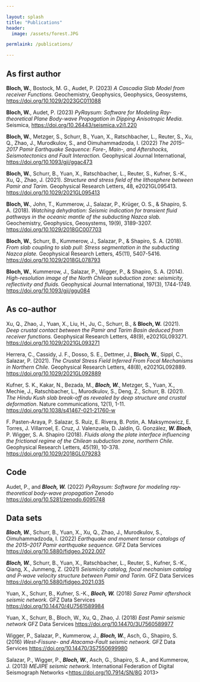 ```yaml
---

layout: splash
title: "Publications"
header:
  image: /assets/forest.JPG

permlaink: /publications/

---
```


## As first author

**Bloch, W.**, Bostock, M. G., Audet, P. (2023) *A Cascadia Slab Model from receiver Functions.* Geochemistry, Geophysics, Geophysics, Geosystems,
<https://doi.org/10.1029/2023GC011088>

**Bloch, W.**, Audet, P. (2023) *PyRaysum: Software for Modeling Ray-theoretical Plane
Body-wave Propagation in Dipping Anisotropic Media.* Seismica,
<https://doi.org/10.26443/seismica.v2i1.220>

**Bloch, W.**, Metzger, S., Schurr, B., Yuan, X., Ratschbacher, L., Reuter, S., Xu, Q.,
Zhao, J., Murodkulov, S., and Oimuhammadzoda, I. (2022) *The 2015–2017 Pamir Earthquake
Sequence: Fore-, Main-, and Aftershocks, Seismotectonics and Fault Interaction.*
Geophysical Journal International, <https://doi.org/10.1093/gji/ggac473>

**Bloch, W.**, Schurr, B., Yuan, X., Ratschbacher, L., Reuter, S., Kufner, S.-K., Xu,
Q., Zhao, J. (2021). *Structure and stress field of the lithosphere between Pamir and
Tarim.* Geophysical Research Letters, 48, e2021GL095413.
<https://doi.org/10.1029/2021GL095413>
 
**Bloch, W.**, John, T., Kummerow, J., Salazar, P., Krüger, O. S., & Shapiro, S. A.
(2018).  *Watching dehydration: Seismic indication for transient fluid pathways in the
oceanic mantle of the subducting Nazca slab.* Geochemistry, Geophysics, Geosystems,
19(9), 3189-3207. <https://doi.org/10.1029/2018GC007703>
 
**Bloch, W.**, Schurr, B., Kummerow, J., Salazar, P., & Shapiro, S. A. (2018). *From
slab coupling to slab pull: Stress segmentation in the subducting Nazca plate.*
Geophysical Research Letters, 45(11), 5407-5416. <https://doi.org/10.1029/2018GL078793>
 
**Bloch, W.**, Kummerow, J., Salazar, P., Wigger, P., & Shapiro, S. A. (2014).
*High-resolution image of the North Chilean subduction zone: seismicity, reflectivity
and fluids.* Geophysical Journal International, 197(3), 1744-1749.
<https://doi.org/10.1093/gji/ggu084>

## As co-author

Xu, Q., Zhao, J., Yuan, X., Liu, H., Ju, C., Schurr, B., & **Bloch, W.** (2021). *Deep
crustal contact between the Pamir and Tarim Basin deduced from receiver functions.*
Geophysical Research Letters, 48(9), e2021GL093271.
<https://doi.org/10.1029/2021GL093271>
 
Herrera, C., Cassidy, J. F., Dosso, S. E., Dettmer, J., **Bloch, W.**, Sippl, C.,
Salazar, P. (2021). *The Crustal Stress Field Inferred From Focal Mechanisms in Northern
Chile.* Geophysical Research Letters, 48(8), e2021GL092889.
<https://doi.org/10.1029/2021GL092889>
 
Kufner, S. K., Kakar, N., Bezada, M., ***Bloch, W.***, Metzger, S., Yuan, X., Mechie,
J., Ratschbacher, L., Murodkulov, S., Deng, Z., Schurr, B. (2021). *The Hindu Kush slab
break-off as revealed by deep structure and crustal deformation*. Nature communications,
12(1), 1-11. <https://doi.org/10.1038/s41467-021-21760-w>
 
F. Pasten-Araya, P. Salazar, S. Ruiz, E. Rivera, B. Potin, A. Maksymowicz, E. Torres, J.
Villarroel, E. Cruz, J. Valenzuela, D. Jaldín, G. González, ***W. Bloch***, P. Wigger, S.
A.  Shapiro (2018). *Fluids along the plate interface influencing the frictional regime
of the Chilean subduction zone, northern Chile.* Geophysical Research Letters, 45(19),
10-378. <https://doi.org/10.1029/2018GL079283>

## Code
Audet, P., and ***Bloch, W.*** (2022) *PyRaysum: Software for modeling ray-theoretical
body-wave propagation* Zenodo <https://doi.org/10.5281/zenodo.6095748>

## Data sets
***Bloch, W.***, Schurr, B., Yuan, X., Xu, Q., Zhao, J., Murodkulov, S., Oimuhammadzoda,
I. (2022) *Earthquake and moment tensor catalogs of the 2015–2017 Pamir earthquake
sequence.* GFZ Data Services <https://doi.org/10.5880/fidgeo.2022.007>

***Bloch, W.***, Schurr, B., Yuan, X., Ratschbacher, L., Reuter, S., Kufner, S.-K., Qiang, X., Junmeng, Z. (2021) *Seismicity catalog, focal mechanism catalog and P-wave velocity structure between
Pamir and Tarim.* GFZ Data Services <https://doi.org/10.5880/fidgeo.2021.035>

Yuan, X., Schurr, B., Kufner, S.-K., ***Bloch, W.*** (2018) *Sarez Pamir aftershock seismic network.*
GFZ Data Services <https://doi.org/10.14470/4U7561589984>

Yuan, X., Schurr, B., Bloch, W., Xu, Q., Zhao, J. (2018) *East Pamir seismic network* GFZ Data
Services <https://doi.org/10.14470/3U7560589977>

Wigger, P., Salazar, P., Kummerow, J., ***Bloch, W.***, Asch, G., Shapiro, S. (2016)
*West–Fissure- and Atacama-Fault seismic network.* GFZ Data Services
<https://doi.org/10.14470/3S7550699980>

Salazar, P., Wigger, P., ***Bloch, W.***, Asch, G., Shapiro, S. A., and Kummerow, J.
(2013) *MEJIPE seismic network.*  International Federation of Digital Seismograph Networks
<https://doi.org/10.7914/SN/8G 2013>
